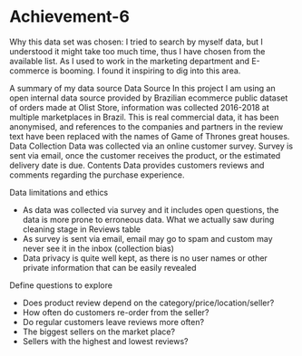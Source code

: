# Achievement-6
Why this data set was chosen:
I tried to search by myself data, but I understood it might take too much time, thus I have chosen from the available list. 
As I used to work in the marketing department and E-commerce is booming. I found it inspiring to dig into this area.

A summary of my data source
Data Source
In this project I am using an open internal data source provided by Brazilian ecommerce public dataset of orders made at Olist Store, information was collected 2016-2018 at multiple marketplaces in Brazil. 
This is real commercial data, it has been anonymised, and references to the companies and partners in the review text have been replaced with the names of Game of Thrones great houses.
Data Collection
Data was collected via an online customer survey. Survey is sent via email, once the customer receives the product, or the estimated delivery date is due.
Contents
Data provides  customers reviews and comments regarding the purchase experience.

Data limitations and ethics 
- As data was collected via survey and it includes open questions, the data is more prone to erroneous data. What we actually saw during cleaning stage in Reviews table
- As survey is sent via email, email may go to spam and custom may never see it in the inbox (collection bias)
- Data privacy is quite well kept, as there is no user names or other private information that can be easily revealed 

Define questions to explore
- Does product review depend on the category/price/location/seller?
- How often do customers re-order from the seller?
- Do regular customers leave reviews more often?
- The biggest sellers on the market place?
- Sellers with the highest and lowest reviews?
